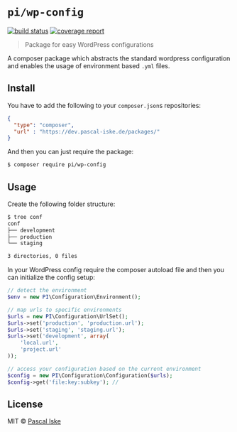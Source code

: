 # `pi/wp-config`

[![build status](https://git.pascal-iske.de/pascaliske/wp-config/badges/master/build.svg)](https://git.pascal-iske.de/pascaliske/wp-config/commits/master)
[![coverage report](https://git.pascal-iske.de/pascaliske/wp-config/badges/master/coverage.svg)](https://git.pascal-iske.de/pascaliske/wp-config/commits/master)

> Package for easy WordPress configurations

A composer package which abstracts the standard wordpress configuration and enables the usage of environment based `.yml` files.

## Install

You have to add the following to your `composer.json`s repositories:

```json
{
  "type": "composer",
  "url" : "https://dev.pascal-iske.de/packages/"
}
```

And then you can just require the package:

```bash
$ composer require pi/wp-config
```

## Usage

Create the following folder structure:

```bash
$ tree conf
conf
├── development
├── production
└── staging

3 directories, 0 files
```

In your WordPress config require the composer autoload file and then you can initialize the config setup:

```php
// detect the environment
$env = new PI\Configuration\Environment();

// map urls to specific environments
$urls = new PI\Configuration\UrlSet();
$urls->set('production', 'production.url');
$urls->set('staging', 'staging.url');
$urls->set('development', array(
    'local.url',
    'project.url'
));

// access your configuration based on the current environment
$config = new PI\Configuration\Configuration($urls);
$config->get('file:key:subkey'); //
```

## License

MIT © [Pascal Iske](https://pascal-iske.de)
